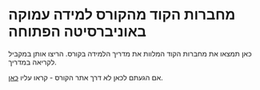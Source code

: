 # מחברות הקוד מהקורס למידה עמוקה באוניברסיטה הפתוחה
כאן תמצאו את מחברות הקוד המלוות את מדריך הלמידה בקורס. הריצו אותן במקביל לקריאה במדריך.

אם הגעתם לכאן לא דרך אתר הקורס - קראו עליו [כאן](https://www.openu.ac.il/courses/22961.htm).
